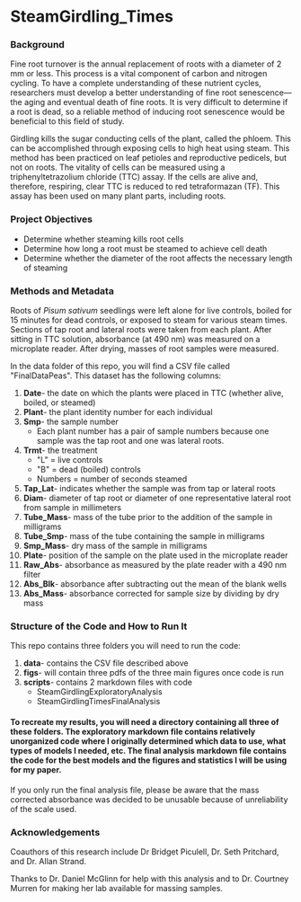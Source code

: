 # SteamGirdling_Times

### Background
  Fine root turnover is the annual replacement of roots with a diameter of 2 mm or less. This process is a vital component of carbon and nitrogen cycling. To have a complete understanding of these nutrient cycles, researchers must develop a better understanding of fine root senescence—the aging and eventual death of fine roots. It is very difficult to determine if a root is dead, so a reliable method of inducing root senescence would be beneficial to this field of study.  
  
Girdling kills the sugar conducting cells of the plant, called the phloem.  This can be accomplished through exposing cells to high heat using steam.  This method has been practiced on leaf petioles and reproductive pedicels, but not on roots.  The vitality of cells can be measured using a triphenyltetrazolium chloride (TTC) assay.  If the cells are alive and, therefore, respiring, clear TTC is reduced to red tetraformazan (TF).  This assay has been used on many plant parts, including roots.
  
### Project Objectives
- Determine whether steaming kills root cells
- Determine how long a root must be steamed to achieve cell death
- Determine whether the diameter of the root affects the necessary length of steaming

### Methods and Metadata
  Roots of *Pisum sativum* seedlings were left alone for live controls, boiled for 15 minutes for dead controls, or exposed to steam for various steam times.  Sections of tap root and lateral roots were taken from each plant.  After sitting in TTC solution, absorbance (at 490 nm) was measured on a microplate reader.  After drying, masses of root samples were measured.
  
   In the data folder of this repo, you will find a CSV file called "FinalDataPeas".  This dataset has the following columns:
1. **Date**- the date on which the plants were placed in TTC (whether alive, boiled, or steamed)
2. **Plant**- the plant identity number for each individual
3. **Smp**- the sample number 
	- Each plant number has a pair of sample numbers because one sample was the tap root and one was lateral roots.
4. **Trmt**- the treatment
	- "L" = live controls
	- "B" = dead (boiled) controls
	- Numbers = number of seconds steamed
5. **Tap_Lat**- indicates whether the sample was from tap or lateral roots
6. **Diam**- diameter of tap root or diameter of one representative lateral root from sample in millimeters
7. **Tube_Mass**- mass of the tube prior to the addition of the sample in milligrams
8. **Tube_Smp**- mass of the tube containing the sample in milligrams
9. **Smp_Mass**- dry mass of the sample in milligrams
10. **Plate**- position of the sample on the plate used in the microplate reader
11. **Raw_Abs**- absorbance as measured by the plate reader with a 490 nm filter
12. **Abs_Blk**- absorbance after subtracting out the mean of the blank wells
13. **Abs_Mass**- absorbance corrected for sample size by dividing by dry mass
 
 ### Structure of the Code and How to Run It
  This repo contains three folders you will need to run the code:
  
 1. **data**- contains the CSV file described above
 2. **figs**- will contain three pdfs of the three main figures once code is run
 3. **scripts**- contains 2 markdown files with code
    - SteamGirdlingExploratoryAnalysis
    - SteamGirdlingTimesFinalAnalysis
	    
#### To recreate my results, you will need a directory containing all three of these folders.  The exploratory markdown file contains relatively unorganized code where I originally determined which data to use, what types of models I needed, etc.  The final 	analysis markdown file contains the code for the best models and the figures and statistics I will be using for my paper.

  If you only run the final analysis file, please be aware that the mass corrected absorbance was decided to be unusable because of unreliability of the scale used.  
  
### Acknowledgements
Coauthors of this research include Dr Bridget Piculell, Dr. Seth Pritchard, and Dr. Allan Strand.

Thanks to Dr. Daniel McGlinn for help with this analysis and to Dr. Courtney Murren for making her lab available for massing samples.
